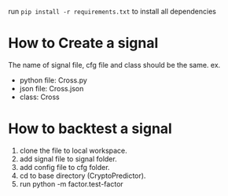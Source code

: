run `pip install -r requirements.txt` to install all dependencies

# How to Create a signal
The name of signal file, cfg file and class should be the same.
ex.
- python file: Cross.py
- json file: Cross.json
- class: Cross


# How to backtest a signal
1. clone the file to local workspace.
2. add signal file to signal folder.
3. add config file to cfg folder.
4. cd to base directory (CryptoPredictor).
5. run python -m factor.test-factor




